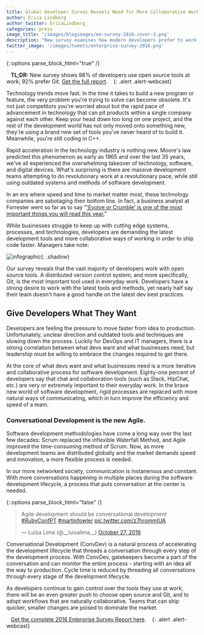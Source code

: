 ```yaml
---
title: Global Developer Survey Reveals Need for More Collaborative Workflows
author: Erica Lindberg
author_twitter: EricaLindberg_
categories: press
image_title: '/images/blogimages/ee-survey-2016-cover-3.png'
description: "New survey examines how modern developers prefer to work." 
twitter_image: '/images/tweets/enterprise-survey-2016.png'
---
```


{::options parse_block_html="true" /}

<i class="fa fa-gitlab" style="color:rgb(107,79,187); font-size:.85em" aria-hidden="true"></i>&nbsp;&nbsp;
**TL;DR:** New survey shows 98% of developers use open source tools at work; 92% prefer Git. [Get the full report][report-lp].
&nbsp;&nbsp;<i class="fa fa-gitlab" style="color:rgb(107,79,187); font-size:.85em" aria-hidden="true"></i>
{: .alert .alert-webcast}

Technology trends move fast. In the time it takes to build a new program or 
feature, the very problem you're trying to solve can become obsolete. It's not 
just competitors you're worried about but the rapid pace of advancement in 
technology that can pit products within a single company against each other. 
Keep your head down too long on one project, and the rest of the development 
world has not only moved onto something new, they're using a brand new 
set of tools you've never heard of to build it. Meanwhile, you're 
still coding in C++. 

<!-- more --> 

Rapid acceleration in the technology 
industry is nothing new. Moore's law predicted this phenomenon as early as 1965 
and over the last 35 years, we've all experienced the overwhelming takeover of
technology, software, and digital devices. What's surprising is there are massive development teams attempting to do revolutionary work at a 
revolutionary pace, while still using outdated systems and methods of software development. 

In an era where speed and time to market matter most, these technology companies 
are sabotaging their bottom line. In fact, a business analyst at Forrester 
went so far as to say "['Evolve or Crumble' is one of the most important things 
you will read this year.][forrester-blog-odonnell]"

While businesses struggle to keep up with cutting edge systems, processes, and 
technologies, developers are demanding the latest development tools and 
more collaborative ways of working in order to ship code faster. Managers take note:

![infographic](/images/blogimages/enterprise-survey-2016-infographic.png){: .shadow}

Our survey reveals that the vast majority of developers work with open source tools. A distributed version control system, and more specifically, Git, is the
most important tool used in everyday work. Developers have a strong desire to work
with the latest tools and methods, yet nearly half say their team doesn't have
a good handle on the latest dev best practices. 

## Give Developers What They Want 

Developers are feeling the pressure to move faster from idea to production. 
Unfortunately, unclear direction and outdated tools and techniques are slowing 
down the process. Luckily for DevOps and IT managers, there is a strong correlation 
between what devs want and what businesses need, but leadership must be willing to 
embrace the changes required to get there. 

At the core of what devs want and what businesses need is a more iterative and 
collaborative process for software development. Eighty-one percent of developers say that 
chat and collaboration tools (such as Slack, HipChat, etc.) are very or extremely 
important to their everyday work. In the brave new world of software development,
rigid processes are replaced with more natural ways of communicating, which in turn
improve the efficiency and speed of a team. 

### Conversational Development is the new Agile.

Software development methodologies have come a long way over the last few decades: 
Scrum replaced the inflexible Waterfall Method, and Agile improved the time-consuming
method of Scrum. Now, as more development teams are distributed globally and the market 
demands speed and innovation, a more flexible process is needed.

In our more networked society, communication is instanenous and constant. With more 
conversations happening in multiple places during the software development lifecycle,
a process that puts conversation at the center is needed. 

{::options parse_block_html="false" /}

<blockquote class="twitter-tweet" data-lang="en"><p lang="en" dir="ltr">Agile development should be conversational development <a href="https://twitter.com/hashtag/RubyConfPT?src=hash">#RubyConfPT</a> <a href="https://twitter.com/hashtag/martinfowler?src=hash">#martinfowler</a> <a href="https://t.co/z7hrommlUA">pic.twitter.com/z7hrommlUA</a></p>&mdash; Luísa Lima (@__luisalima__) <a href="https://twitter.com/__luisalima__/status/791574169876045825">October 27, 2016</a></blockquote>
<script async src="//platform.twitter.com/widgets.js" charset="utf-8"></script>

Conversational Development (ConvDev) is a natural process of accelerating the
development lifecycle that threads a conversation through every step of the 
development process. With ConvDev, gatekeepers become a part of the conversation
and can monitor the entire process - starting with an idea all the way to production. Cycle time
is reduced by threading all conversations through every stage of the development lifecycle. 

As developers continue to gain control over the tools they use at work, there will be an 
even greater push to choose open source and Git, and to adopt workflows that are 
naturally collaborative. Teams that can ship quicker, smaller changes are poised
to dominate the market. 

<i class="fa fa-gitlab" style="color:rgb(107,79,187); font-size:.85em" aria-hidden="true"></i>&nbsp;&nbsp;
 [Get the complete 2016 Enterprise Survey Report here][report-lp].
&nbsp;&nbsp;<i class="fa fa-gitlab" style="color:rgb(107,79,187); font-size:.85em" aria-hidden="true"></i>
{: .alert .alert-webcast}

<!-- identifiers --> 

[forrester-blog-odonnell]: http://blogs.forrester.com/glenn_odonnell/16-09-13-tech_vendors_must_evolve_or_crumble_the_report_you_must_read
[report-lp]: https://page.gitlab.com/2016-Developer-Survey_2016-Developer-Survey.html